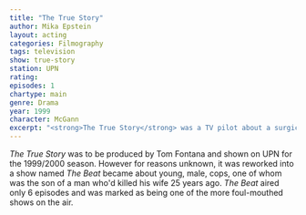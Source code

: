 ```yaml
---
title: "The True Story"
author: Mika Epstein
layout: acting
categories: Filmography
tags: television
show: true-story
station: UPN
rating: 
episodes: 1
chartype: main
genre: Drama
year: 1999
character: McGann
excerpt: "<strong>The True Story</strong> was a TV pilot about a surgical intern and her brother, a rookie cop, getting on with their life, now that their father was in jail for killing their mother when they were young children."
---
```


_The True Story_ was to be produced by Tom Fontana and shown on UPN for the 1999/2000 season. However for reasons unknown, it was reworked into a show named _The Beat_ became about young, male, cops, one of whom was the son of a man who'd killed his wife 25 years ago. _The Beat_ aired only 6 episodes and was marked as being one of the more foul-mouthed shows on the air.